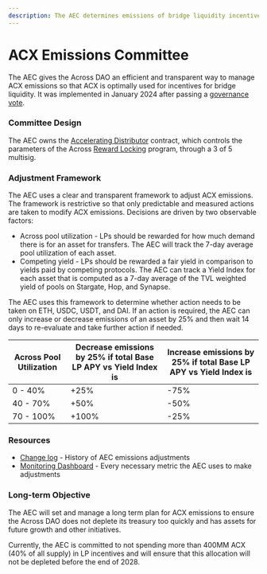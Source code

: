 ```yaml
---
description: The AEC determines emissions of bridge liquidity incentives
---
```


# ACX Emissions Committee

The AEC gives the Across DAO an efficient and transparent way to manage ACX emissions so that ACX is optimally used for incentives for bridge liquidity. It was implemented in January 2024 after passing a [governance vote](https://snapshot.org/#/acrossprotocol.eth/proposal/0xe95b8fd6890d01f6a8d0cd536b804db8f44f0d98267ffa9c16a40620e6dbbdbf).

### Committee Design

The AEC owns the [Accelerating Distributor](https://github.com/across-protocol/across-token/blob/master/contracts/AcceleratingDistributor.sol) contract, which controls the parameters of the Across [Reward Locking](https://medium.com/across-protocol/introducing-reward-locking-78b26c792b11) program, through a 3 of 5 multisig.&#x20;

### Adjustment Framework

The AEC uses a clear and transparent framework to adjust ACX emissions. The framework is restrictive so that only predictable and measured actions are taken to modify ACX emissions. Decisions are driven by two observable factors:

* Across pool utilization - LPs should be rewarded for how much demand there is for an asset for transfers. The AEC will track the 7-day average pool utilization of each asset.&#x20;
* Competing yield - LPs should be rewarded a fair yield in comparison to yields paid by competing protocols. The AEC can track a Yield Index for each asset that is computed as a 7-day average of the TVL weighted yield of pools on Stargate, Hop, and Synapse.

The AEC uses this framework to determine whether action needs to be taken on ETH, USDC, USDT, and DAI. If an action is required, the AEC can only increase or decrease emissions of an asset by 25% and then wait 14 days to re-evaluate and take further action if needed.&#x20;

| Across Pool Utilization | Decrease emissions by 25% if total Base LP APY vs Yield Index is | Increase emissions by 25% if total Base LP APY vs Yield Index is |
| ----------------------- | ---------------------------------------------------------------- | ---------------------------------------------------------------- |
| 0 - 40%                 | +25%                                                             | -75%                                                             |
| 40 - 70%                | +50%                                                             | -50%                                                             |
| 70 - 100%               | +100%                                                            | -25%                                                             |

### Resources

* [Change log](https://docs.google.com/spreadsheets/d/1T3HkqynpXS5vFBehgUYybrusNELeUk9GWK4D2aE9djQ/edit#gid=0) - History of AEC emissions adjustments
* [Monitoring Dashboard](https://dune.com/risk\_labs/across-emissions-committee/290672f1-6676-4476-9471-19be6f6637e3) - Every necessary metric the AEC uses to make adjustments

### Long-term Objective

The AEC will set and manage a long term plan for ACX emissions to ensure the Across DAO does not deplete its treasury too quickly and has assets for future growth and other initiatives.&#x20;

Currently, the AEC is committed to not spending more than 400MM ACX (40% of all supply) in LP incentives and will ensure that this allocation will not be depleted before the end of 2028.

